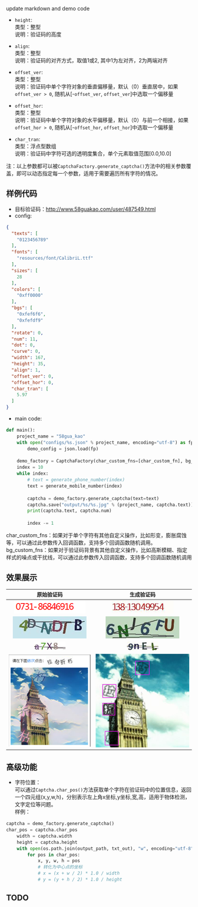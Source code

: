 update markdown and demo code
  
* <code>height</code>:  
  类型：整型  
  说明：验证码的高度  
  
* <code>align</code>:  
  类型：整型  
  说明：验证码的对齐方式，取值1或2, 其中1为左对齐，2为两端对齐  
  
* <code>offset_ver</code>:  
  类型：整型  
  说明：验证码中单个字符对象的垂直偏移量，默认（0）垂直居中，如果 <code>offset_ver > 0</code>, 随机从[-<code>offset_ver</code>, <code>offset_ver</code>]中选取一个偏移量  
  
* <code>offset_hor</code>:  
  类型：整型  
  说明：验证码中单个字符对象的水平偏移量，默认（0）与前一个相接，如果 <code>offset_hor > 0</code>, 随机从[-<code>offset_hor</code>, <code>offset_hor</code>]中选取一个偏移量  
  
* <code>char_tran</code>:    
  类型：浮点型数组  
  说明：验证码中字符可选的透明度集合，单个元素取值范围[0.0,10.0]  

注：以上参数都可以被<code>CaptchaFactory.generate_captcha()</code>方法中的相关参数覆盖，即可以动态指定每一个参数，适用于需要遍历所有字符的情况。
   

## 样例代码
* 目标验证码：http://www.58guakao.com/user/487549.html
* config:
```json
{
  "texts": [
    "0123456789"
  ],
  "fonts": [
    "resources/font/CalibriL.ttf"
  ],
  "sizes": [
    28
  ],
  "colors": [
    "0xff0000"
  ],
  "bgs": [
    "0xfef6f6",
    "0xfefdf9"
  ],
  "rotate": 0,
  "num": 11,
  "dot": 0,
  "curve": 0,
  "width": 167,
  "height": 35,
  "align": 1,
  "offset_ver": 0,
  "offset_hor": 0,
  "char_tran": [
    5.97
  ]
}
```
* main code:
```python
def main():
    project_name = "58gua_kao"
    with open("configs/%s.json" % project_name, encoding="utf-8") as fp:
        demo_config = json.load(fp)

    demo_factory = CaptchaFactory(char_custom_fns=[char_custom_fn], bg_custom_fns=[bg_custom_fn], **demo_config)
    index = 10
    while index:
        # text = generate_phone_number(index)
        text = generate_mobile_number(index)

        captcha = demo_factory.generate_captcha(text=text)
        captcha.save("output/%s/%s.jpg" % (project_name, captcha.text))
        print(captcha.text, captcha.num)

        index -= 1
```
char_custom_fns：如果对于单个字符有其他自定义操作，比如形变，膨胀腐蚀等，可以通过此参数传入回调函数，支持多个回调函数随机调用。  
bg_custom_fns：如果对于验证码背景有其他自定义操作，比如高斯模糊、指定样式的噪点或干扰线，可以通过此参数传入回调函数，支持多个回调函数随机调用
## 效果展示  

原始验证码 | 生成验证码     
| :-----: | :-----: |    
| ![58_o](resources/markdown/58.gif) | ![58_g](resources/markdown/138-13049954.jpg) |  
| ![icp_o](resources/markdown/icp.jpg) | ![icp_g](resources/markdown/6NJ6FU.jpg) |  
| ![jd_o](resources/markdown/jd.jpg) | ![jd_g](resources/markdown/9nEL.jpg) |  
| ![jd_o](resources/markdown/jy_o.jpg) | ![jd_g](resources/markdown/jy_g.jpg) |  

## 高级功能
* 字符位置：  
可以通过<code>Captcha.char_pos()</code>方法获取单个字符在验证码中的位置信息，返回一个四元组(x,y,w,h)，分别表示左上角x坐标,y坐标,宽,高，适用于物体检测，文字定位等问题。  
样例：
```python
captcha = demo_factory.generate_captcha()
char_pos = captcha.char_pos
    width = captcha.width
    height = captcha.height
    with open(os.path.join(output_path, txt_out), "w", encoding="utf-8") as fp:
        for pos in char_pos:
            x, y, w, h = pos
            # 转化为中心点的坐标
            # x = (x + w / 2) * 1.0 / width
            # y = (y + h / 2) * 1.0 / height
```


## TODO  


